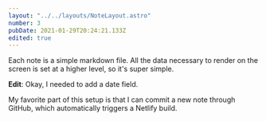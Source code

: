 ```yaml
---
layout: "../../layouts/NoteLayout.astro"
number: 3
pubDate: 2021-01-29T20:24:21.133Z
edited: true
---
```


Each note is a simple markdown file. All the data necessary to render on the screen is set at a higher level, so it's super simple.

**Edit**: Okay, I needed to add a date field.

My favorite part of this setup is that I can commit a new note through GitHub, which automatically triggers a Netlify build.
